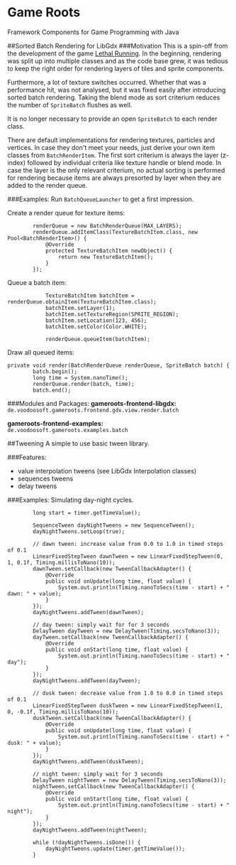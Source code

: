 # Game Roots
Framework Components for Game Programming with Java

##Sorted Batch Rendering for LibGdx
###Motivation
This is a spin-off from the development of the game [Lethal Running](http://www.lethalrunning.com).
In the beginning, rendering was split up into multiple classes and as the code base grew,
it was tedious to keep the right order for rendering layers of tiles and sprite components.

Furthermore, a lot of texture switches occurred. Whether that was a performance hit,
was not analysed, but it was fixed easily after introducing sorted batch rendering.
Taking the blend mode as sort criterium reduces the number of `SpriteBatch` flushes as well.

It is no longer necessary to provide an open `SpriteBatch` to each render class.

There are default implementations for rendering textures, particles and vertices. In case they don't meet your needs, just derive your own item classes from `BatchRenderItem`.
The first sort criterium is always the layer (z-index) followed by individual criteria like texture handle or blend mode.
In case the layer is the only relevant criterium, no actual sorting is performed for rendering because items are always presorted by layer when they are added to the render queue.

###Examples:
Run `BatchQueueLauncher` to get a first impression.

Create a render queue for texture items:
```
		renderQueue = new BatchRenderQueue(MAX_LAYERS);
		renderQueue.addItemClass(TextureBatchItem.class, new Pool<BatchRenderItem>() {
			@Override
			protected TextureBatchItem newObject() {
				return new TextureBatchItem();
			}
		});
```
Queue a batch item:
```
			TextureBatchItem batchItem = renderQueue.obtainItem(TextureBatchItem.class);
			batchItem.setLayer(1);
			batchItem.setTextureRegion(SPRITE_REGION);
			batchItem.setLocation(123, 456);
			batchItem.setColor(Color.WHITE);

			renderQueue.queueItem(batchItem);
```
Draw all queued items:
```
private void render(BatchRenderQueue renderQueue, SpriteBatch batch) {
		batch.begin();
		long time = System.nanoTime();
		renderQueue.render(batch, time);
		batch.end();
```

###Modules and Packages:
**gameroots-frontend-libgdx:**  
`de.voodoosoft.gameroots.frontend.gdx.view.render.batch`

**gameroots-frontend-examples:**  
`de.voodoosoft.gameroots.examples.batch`

##Tweening
A simple to use basic tween library.

###Features:
- value interpolation tweens (see LibGdx Interpolation classes)
- sequences tweens
- delay tweens

###Examples:
Simulating day-night cycles.
```
		long start = timer.getTimeValue();

		SequenceTween dayNightTweens = new SequenceTween();
		dayNightTweens.setLoop(true);

		// dawn tween: increase value from 0.0 to 1.0 in timed steps of 0.1
		LinearFixedStepTween dawnTween = new LinearFixedStepTween(0, 1, 0.1f, Timing.millisToNano(10));
		dawnTween.setCallback(new TweenCallbackAdapter() {
			@Override
			public void onUpdate(long time, float value) {
				System.out.println(Timing.nanoToSecs(time - start) + " dawn: " + value);
			}
		});
		dayNightTweens.addTween(dawnTween);

		// day tween: simply wait for for 3 seconds
		DelayTween dayTween = new DelayTween(Timing.secsToNano(3));
		dayTween.setCallback(new TweenCallbackAdapter() {
			@Override
			public void onStart(long time, float value) {
				System.out.println(Timing.nanoToSecs(time - start) + " day");
			}
		});
		dayNightTweens.addTween(dayTween);

		// dusk tween: decrease value from 1.0 to 0.0 in timed steps of 0.1
		LinearFixedStepTween duskTween = new LinearFixedStepTween(1, 0, -0.1f, Timing.millisToNano(10));
		duskTween.setCallback(new TweenCallbackAdapter() {
			@Override
			public void onUpdate(long time, float value) {
				System.out.println(Timing.nanoToSecs(time - start) + " dusk: " + value);
			}
		});
		dayNightTweens.addTween(duskTween);

		// night tween: simply wait for 3 seconds
		DelayTween nightTween = new DelayTween(Timing.secsToNano(3));
		nightTween.setCallback(new TweenCallbackAdapter() {
			@Override
			public void onStart(long time, float value) {
				System.out.println(Timing.nanoToSecs(time - start) + " night");
			}
		});
		dayNightTweens.addTween(nightTween);

		while (!dayNightTweens.isDone()) {
			dayNightTweens.update(timer.getTimeValue());
		}
```